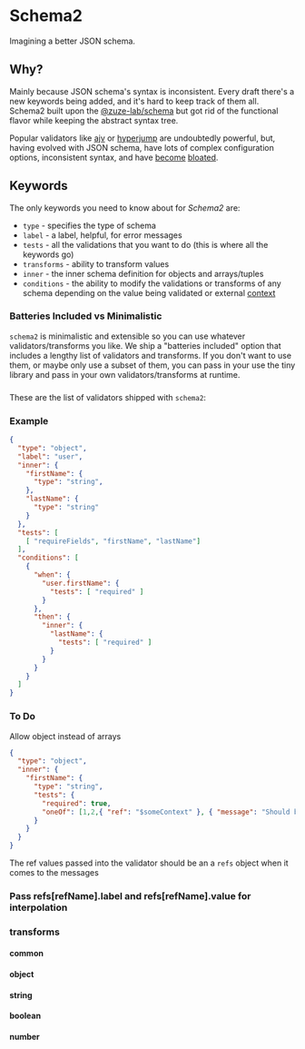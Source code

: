 # Schema2

Imagining a better JSON schema.

## Why?

Mainly because JSON schema's syntax is inconsistent. Every draft there's a new keywords being added, and it's hard to keep track of them all. Schema2 built upon the [@zuze-lab/schema]() but got rid of the functional flavor while keeping the abstract syntax tree.

Popular validators like [ajv](https://github.com/ajv-validator/ajv) or [hyperjump](https://github.com/hyperjump-io/json-schema-validator) are undoubtedly powerful, but, having evolved with JSON schema, have lots of complex configuration options, inconsistent syntax, and have [become](https://bundlephobia.com/result?p=@hyperjump/json-schema) [bloated](https://bundlephobia.com/result?p=ajv).


## Keywords

The only keywords you need to know about for *Schema2* are:

- `type` - specifies the type of schema
- `label` - a label, helpful, for error messages
- `tests` - all the validations that you want to do (this is where all the keywords go)
- `transforms` - ability to transform values
- `inner` - the inner schema definition for objects and arrays/tuples
- `conditions` - the ability to modify the validations or transforms of any schema depending on the value being validated or external [context](#context)

### Batteries Included vs Minimalistic



`schema2` is minimalistic and extensible so you can use whatever validators/transforms you like. We ship a "batteries included" option that includes a lengthy list of validators and transforms. If you don't want to use them, or maybe only use a subset of them, you can pass in your use the tiny library and pass in your own validators/transforms at runtime.
### 

These are the list of validators shipped with `schema2`:





### Example

```json
{
  "type": "object",
  "label": "user",
  "inner": {
    "firstName": {
      "type": "string",
    },
    "lastName": {
      "type": "string"
    }
  },
  "tests": [
    [ "requireFields", "firstName", "lastName"]
  ],
  "conditions": [
    {
      "when": {
        "user.firstName": { 
          "tests": [ "required" ] 
        }
      },
      "then": {
        "inner": {
          "lastName": {  
            "tests": [ "required" ] 
          }
        }
      }
    }
  ]
}
```

### To Do

Allow object instead of arrays

```json
{
  "type": "object",
  "inner": {
    "firstName": {
      "type": "string",
      "tests": {
        "required": true,
        "oneOf": [1,2,{ "ref": "$someContext" }, { "message": "Should be the same as field {{refs.$someContext.label}}" }]
      }
    }
  }
}
```

The ref values passed into the validator should be an a `refs` object when it comes to the messages

### Pass refs[refName].label and refs[refName].value for interpolation

### transforms

#### common
#### object
#### string
#### boolean
#### number